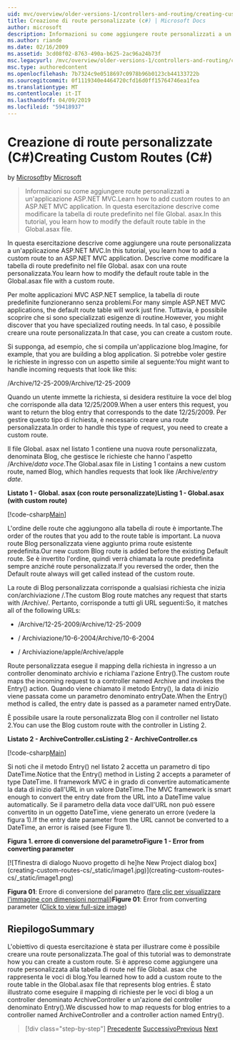 ```yaml
---
uid: mvc/overview/older-versions-1/controllers-and-routing/creating-custom-routes-cs
title: Creazione di route personalizzate (c#) | Microsoft Docs
author: microsoft
description: Informazioni su come aggiungere route personalizzati a un'applicazione ASP.NET MVC. In questa esercitazione descrive come modificare la tabella di route predefinito nel file Global. asax.
ms.author: riande
ms.date: 02/16/2009
ms.assetid: 3cd08f02-8763-490a-b625-2ac96a24b73f
msc.legacyurl: /mvc/overview/older-versions-1/controllers-and-routing/creating-custom-routes-cs
msc.type: authoredcontent
ms.openlocfilehash: 7b7324c9e0518697c0978b96b0123cb44133722b
ms.sourcegitcommit: 0f1119340e4464720cfd16d0ff15764746ea1fea
ms.translationtype: MT
ms.contentlocale: it-IT
ms.lasthandoff: 04/09/2019
ms.locfileid: "59418937"
---
```

# <a name="creating-custom-routes-c"></a><span data-ttu-id="d7826-104">Creazione di route personalizzate (C#)</span><span class="sxs-lookup"><span data-stu-id="d7826-104">Creating Custom Routes (C#)</span></span>

<span data-ttu-id="d7826-105">by [Microsoft](https://github.com/microsoft)</span><span class="sxs-lookup"><span data-stu-id="d7826-105">by [Microsoft](https://github.com/microsoft)</span></span>

> <span data-ttu-id="d7826-106">Informazioni su come aggiungere route personalizzati a un'applicazione ASP.NET MVC.</span><span class="sxs-lookup"><span data-stu-id="d7826-106">Learn how to add custom routes to an ASP.NET MVC application.</span></span> <span data-ttu-id="d7826-107">In questa esercitazione descrive come modificare la tabella di route predefinito nel file Global. asax.</span><span class="sxs-lookup"><span data-stu-id="d7826-107">In this tutorial, you learn how to modify the default route table in the Global.asax file.</span></span>


<span data-ttu-id="d7826-108">In questa esercitazione descrive come aggiungere una route personalizzata a un'applicazione ASP.NET MVC.</span><span class="sxs-lookup"><span data-stu-id="d7826-108">In this tutorial, you learn how to add a custom route to an ASP.NET MVC application.</span></span> <span data-ttu-id="d7826-109">Descrive come modificare la tabella di route predefinito nel file Global. asax con una route personalizzata.</span><span class="sxs-lookup"><span data-stu-id="d7826-109">You learn how to modify the default route table in the Global.asax file with a custom route.</span></span>

<span data-ttu-id="d7826-110">Per molte applicazioni MVC ASP.NET semplice, la tabella di route predefinite funzioneranno senza problemi.</span><span class="sxs-lookup"><span data-stu-id="d7826-110">For many simple ASP.NET MVC applications, the default route table will work just fine.</span></span> <span data-ttu-id="d7826-111">Tuttavia, è possibile scoprire che si sono specializzati esigenze di routine.</span><span class="sxs-lookup"><span data-stu-id="d7826-111">However, you might discover that you have specialized routing needs.</span></span> <span data-ttu-id="d7826-112">In tal caso, è possibile creare una route personalizzata.</span><span class="sxs-lookup"><span data-stu-id="d7826-112">In that case, you can create a custom route.</span></span>

<span data-ttu-id="d7826-113">Si supponga, ad esempio, che si compila un'applicazione blog.</span><span class="sxs-lookup"><span data-stu-id="d7826-113">Imagine, for example, that you are building a blog application.</span></span> <span data-ttu-id="d7826-114">Si potrebbe voler gestire le richieste in ingresso con un aspetto simile al seguente:</span><span class="sxs-lookup"><span data-stu-id="d7826-114">You might want to handle incoming requests that look like this:</span></span>

<span data-ttu-id="d7826-115">/Archive/12-25-2009</span><span class="sxs-lookup"><span data-stu-id="d7826-115">/Archive/12-25-2009</span></span>

<span data-ttu-id="d7826-116">Quando un utente immette la richiesta, si desidera restituire la voce del blog che corrisponde alla data 12/25/2009.</span><span class="sxs-lookup"><span data-stu-id="d7826-116">When a user enters this request, you want to return the blog entry that corresponds to the date 12/25/2009.</span></span> <span data-ttu-id="d7826-117">Per gestire questo tipo di richiesta, è necessario creare una route personalizzata.</span><span class="sxs-lookup"><span data-stu-id="d7826-117">In order to handle this type of request, you need to create a custom route.</span></span>

<span data-ttu-id="d7826-118">Il file Global. asax nel listato 1 contiene una nuova route personalizzata, denominata Blog, che gestisce le richieste che hanno l'aspetto /Archive/*data voce*.</span><span class="sxs-lookup"><span data-stu-id="d7826-118">The Global.asax file in Listing 1 contains a new custom route, named Blog, which handles requests that look like /Archive/*entry date*.</span></span>

**<span data-ttu-id="d7826-119">Listato 1 - Global. asax (con route personalizzate)</span><span class="sxs-lookup"><span data-stu-id="d7826-119">Listing 1 - Global.asax (with custom route)</span></span>**

[!code-csharp[Main](creating-custom-routes-cs/samples/sample1.cs)]

<span data-ttu-id="d7826-120">L'ordine delle route che aggiungono alla tabella di route è importante.</span><span class="sxs-lookup"><span data-stu-id="d7826-120">The order of the routes that you add to the route table is important.</span></span> <span data-ttu-id="d7826-121">La nuova route Blog personalizzata viene aggiunto prima route esistente predefinita.</span><span class="sxs-lookup"><span data-stu-id="d7826-121">Our new custom Blog route is added before the existing Default route.</span></span> <span data-ttu-id="d7826-122">Se è invertito l'ordine, quindi verrà chiamata la route predefinita sempre anziché route personalizzata.</span><span class="sxs-lookup"><span data-stu-id="d7826-122">If you reversed the order, then the Default route always will get called instead of the custom route.</span></span>

<span data-ttu-id="d7826-123">La route di Blog personalizzata corrisponde a qualsiasi richiesta che inizia con/archiviazione /.</span><span class="sxs-lookup"><span data-stu-id="d7826-123">The custom Blog route matches any request that starts with /Archive/.</span></span> <span data-ttu-id="d7826-124">Pertanto, corrisponde a tutti gli URL seguenti:</span><span class="sxs-lookup"><span data-stu-id="d7826-124">So, it matches all of the following URLs:</span></span>

- <span data-ttu-id="d7826-125">/Archive/12-25-2009</span><span class="sxs-lookup"><span data-stu-id="d7826-125">/Archive/12-25-2009</span></span>

- <span data-ttu-id="d7826-126">/ Archiviazione/10-6-2004</span><span class="sxs-lookup"><span data-stu-id="d7826-126">/Archive/10-6-2004</span></span>

- <span data-ttu-id="d7826-127">/ Archiviazione/apple</span><span class="sxs-lookup"><span data-stu-id="d7826-127">/Archive/apple</span></span>

<span data-ttu-id="d7826-128">Route personalizzata esegue il mapping della richiesta in ingresso a un controller denominato archivio e richiama l'azione Entry().</span><span class="sxs-lookup"><span data-stu-id="d7826-128">The custom route maps the incoming request to a controller named Archive and invokes the Entry() action.</span></span> <span data-ttu-id="d7826-129">Quando viene chiamato il metodo Entry(), la data di inizio viene passata come un parametro denominato entryDate.</span><span class="sxs-lookup"><span data-stu-id="d7826-129">When the Entry() method is called, the entry date is passed as a parameter named entryDate.</span></span>

<span data-ttu-id="d7826-130">È possibile usare la route personalizzata Blog con il controller nel listato 2.</span><span class="sxs-lookup"><span data-stu-id="d7826-130">You can use the Blog custom route with the controller in Listing 2.</span></span>

**<span data-ttu-id="d7826-131">Listato 2 - ArchiveController.cs</span><span class="sxs-lookup"><span data-stu-id="d7826-131">Listing 2 - ArchiveController.cs</span></span>**

[!code-csharp[Main](creating-custom-routes-cs/samples/sample2.cs)]

<span data-ttu-id="d7826-132">Si noti che il metodo Entry() nel listato 2 accetta un parametro di tipo DateTime.</span><span class="sxs-lookup"><span data-stu-id="d7826-132">Notice that the Entry() method in Listing 2 accepts a parameter of type DateTime.</span></span> <span data-ttu-id="d7826-133">Il framework MVC è in grado di convertire automaticamente la data di inizio dall'URL in un valore DateTime.</span><span class="sxs-lookup"><span data-stu-id="d7826-133">The MVC framework is smart enough to convert the entry date from the URL into a DateTime value automatically.</span></span> <span data-ttu-id="d7826-134">Se il parametro della data voce dall'URL non può essere convertito in un oggetto DateTime, viene generato un errore (vedere la figura 1).</span><span class="sxs-lookup"><span data-stu-id="d7826-134">If the entry date parameter from the URL cannot be converted to a DateTime, an error is raised (see Figure 1).</span></span>

**<span data-ttu-id="d7826-135">Figura 1. errore di conversione del parametro</span><span class="sxs-lookup"><span data-stu-id="d7826-135">Figure 1 - Error from converting parameter</span></span>**


[![T<span data-ttu-id="d7826-136">finestra di dialogo Nuovo progetto di he]</span><span class="sxs-lookup"><span data-stu-id="d7826-136">he New Project dialog box]</span></span>(creating-custom-routes-cs/_static/image1.jpg)](creating-custom-routes-cs/_static/image1.png)

<span data-ttu-id="d7826-137">**Figura 01**: Errore di conversione del parametro ([fare clic per visualizzare l'immagine con dimensioni normali](creating-custom-routes-cs/_static/image2.png))</span><span class="sxs-lookup"><span data-stu-id="d7826-137">**Figure 01**: Error from converting parameter ([Click to view full-size image](creating-custom-routes-cs/_static/image2.png))</span></span>


## <a name="summary"></a><span data-ttu-id="d7826-138">Riepilogo</span><span class="sxs-lookup"><span data-stu-id="d7826-138">Summary</span></span>

<span data-ttu-id="d7826-139">L'obiettivo di questa esercitazione è stata per illustrare come è possibile creare una route personalizzata.</span><span class="sxs-lookup"><span data-stu-id="d7826-139">The goal of this tutorial was to demonstrate how you can create a custom route.</span></span> <span data-ttu-id="d7826-140">Si è appreso come aggiungere una route personalizzata alla tabella di route nel file Global. asax che rappresenta le voci di blog.</span><span class="sxs-lookup"><span data-stu-id="d7826-140">You learned how to add a custom route to the route table in the Global.asax file that represents blog entries.</span></span> <span data-ttu-id="d7826-141">È stato illustrato come eseguire il mapping di richieste per le voci di blog a un controller denominato ArchiveController e un'azione del controller denominato Entry().</span><span class="sxs-lookup"><span data-stu-id="d7826-141">We discussed how to map requests for blog entries to a controller named ArchiveController and a controller action named Entry().</span></span>

> [!div class="step-by-step"]
> <span data-ttu-id="d7826-142">[Precedente](aspnet-mvc-controllers-overview-cs.md)
> [Successivo](creating-a-route-constraint-cs.md)</span><span class="sxs-lookup"><span data-stu-id="d7826-142">[Previous](aspnet-mvc-controllers-overview-cs.md)
[Next](creating-a-route-constraint-cs.md)</span></span>
